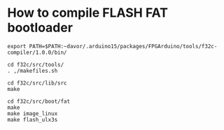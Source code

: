 # How to compile FLASH FAT bootloader

    export PATH=$PATH:~davor/.arduino15/packages/FPGArduino/tools/f32c-compiler/1.0.0/bin/

    cd f32c/src/tools/
    . ,/makefiles.sh

    cd f32c/src/lib/src
    make

    cd f32c/src/boot/fat
    make
    make image_linux
    make flash_ulx3s
    